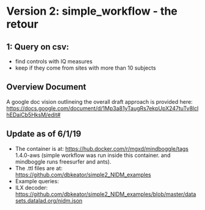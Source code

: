 # Version 2: simple_workflow - the retour

## 1: Query on csv:
- find controls with IQ measures
- keep if they come from sites with more than 10 subjects

## Overview Document
A google doc vision outlineing the overall draft approach is provided here: https://docs.google.com/document/d/1Mp3a81yTaugRs7ekpUpX247tuTv8lclhEDaiCb5HksM/edit#

## Update as of 6/1/19
 - The container is at: https://hub.docker.com/r/mgxd/mindboggle/tags
     1.4.0-aws (simple workflow was run inside this container. and mindboggle runs freesurfer and ants).
 - The .ttl files are at: https://github.com/dbkeator/simple2_NIDM_examples
 - Example queries:
 - ILX decoder: https://github.com/dbkeator/simple2_NIDM_examples/blob/master/datasets.datalad.org/nidm.json
